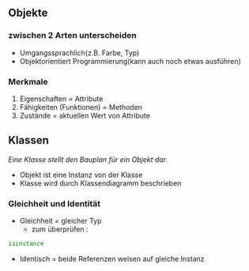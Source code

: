 ## Objekte
### zwischen 2 Arten unterscheiden
- Umgangssprachlich(z.B. Farbe, Typ)
- Objektorientiert Programmierung(kann auch noch etwas ausführen)

### Merkmale
1. Eigenschaften = Attribute
3. Fähigkeiten (Funktionen) = Methoden
4. Zustände = aktuellen Wert von Attribute

## Klassen
*Eine Klasse stellt den Bauplan für ein Objekt dar.*
- Objekt ist eine Instanz von der Klasse
- Klasse wird durch Klassendiagramm beschrieben 

### Gleichheit und Identität
- Gleichheit = gleicher Typ
	- zum überprüfen  :
```python
isinstance
```
- Identisch = beide Referenzen weisen auf gleiche Instanz
